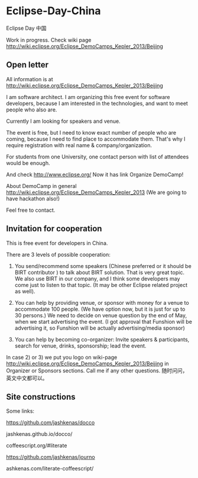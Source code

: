 Eclipse-Day-China
=================

Eclipse Day 中国

Work in progress.
Check wiki page
http://wiki.eclipse.org/Eclipse_DemoCamps_Kepler_2013/Beijing

## Open letter

All information is at http://wiki.eclipse.org/Eclipse_DemoCamps_Kepler_2013/Beijing

I am software architect. I am organizing this free event for software developers, 
because I am interested in the technologies, and want to meet people who also are.

Currently I am looking for speakers and venue.

The event is free, but I need to know exact number of people who are coming,
because I need to find place to accommodate them.
That's why I require registration with real name & company/organization.

For students from one University, one contact person with list of attendees would be enough.

And check http://www.eclipse.org/
Now it has link Organize DemoCamp!

About DemoCamp in general
http://wiki.eclipse.org/Eclipse_DemoCamps_Kepler_2013
(We are going to have hackathon also!)

Feel free to contact.

## Invitation for cooperation

This is free event for developers in China.

There are 3 levels of possible cooperation:

1) You send/recommend some speakers (Chinese preferred  or it should be BIRT contributor ) to talk about BIRT solution.
That is very great topic. We also use BIRT in our company, and I think some developers may come just to listen to that topic.
(It may be other Eclipse related project as well).

2) You can help by providing venue, or sponsor with money for a venue to accommodate 100 people.
(We have option now, but it is just for up to 30 persons.)
We need to decide on venue question by the end of May, when we start advertising the event.
(I got approval that Funshion will be advertising it, so Funshion will be actually advertising/media sponsor)

3) You can help by becoming co-organizer:
Invite speakers & participants, search for venue, drinks, sponsorship; lead the event.

In case 2) or 3) we put you logo on wiki-page
http://wiki.eclipse.org/Eclipse_DemoCamps_Kepler_2013/Beijing
in Organizer or Sponsors sections.
Call me if any other questions.
随时问问，英文中文都可以。


## Site constructions

Some links:

https://github.com/jashkenas/docco

jashkenas.github.io/docco/

coffeescript.org/#literate


https://github.com/jashkenas/journo


ashkenas.com/literate-coffeescript/




